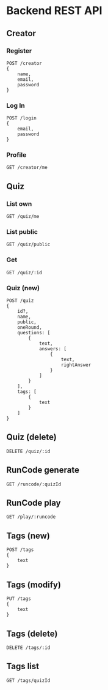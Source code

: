 # Backend REST API
## Creator
### Register
    POST /creator
    {
        name,
        email,
        password
    }
### Log In
    POST /login
    {
        email,
        password
    }
### Profile
    GET /creator/me

## Quiz
### List own
    GET /quiz/me
### List public
    GET /quiz/public
### Get
    GET /quiz/:id
### Quiz (new)
    POST /quiz
    {
        id?,
        name,
        public,
        oneRound,
        questions: [
            {
                text,
                answers: [
                    {
                        text,
                        rightAnswer
                    }
                ]
            }
        ],
        tags: [
            {
                text
            }
        ]
    }
## Quiz (delete)
    DELETE /quiz/:id
## RunCode generate
    GET /runcode/:quizId
## RunCode play
    GET /play/:runcode
## Tags (new)
    POST /tags
    {
        text
    }
## Tags (modify)
    PUT /tags
    {
        text
    }
## Tags (delete)
    DELETE /tags/:id
## Tags list
    GET /tags/quizId
